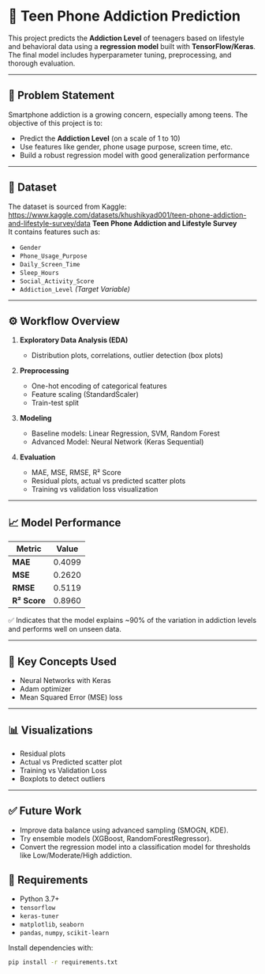 # 📱 Teen Phone Addiction Prediction

This project predicts the **Addiction Level** of teenagers based on lifestyle and behavioral data using a **regression model** built with **TensorFlow/Keras**. The final model includes hyperparameter tuning, preprocessing, and thorough evaluation.

---

## 📌 Problem Statement

Smartphone addiction is a growing concern, especially among teens. The objective of this project is to:

- Predict the **Addiction Level** (on a scale of 1 to 10)
- Use features like gender, phone usage purpose, screen time, etc.
- Build a robust regression model with good generalization performance

---

## 📂 Dataset

The dataset is sourced from Kaggle:  https://www.kaggle.com/datasets/khushikyad001/teen-phone-addiction-and-lifestyle-survey/data
**Teen Phone Addiction and Lifestyle Survey**  
It contains features such as:

- `Gender`
- `Phone_Usage_Purpose`
- `Daily_Screen_Time`
- `Sleep_Hours`
- `Social_Activity_Score`
- `Addiction_Level` *(Target Variable)*

---

## ⚙️ Workflow Overview

1. **Exploratory Data Analysis (EDA)**
   - Distribution plots, correlations, outlier detection (box plots)

2. **Preprocessing**
   - One-hot encoding of categorical features
   - Feature scaling (StandardScaler)
   - Train-test split

3. **Modeling**
   - Baseline models: Linear Regression, SVM, Random Forest
   - Advanced Model: Neural Network (Keras Sequential)

4. **Evaluation**
   - MAE, MSE, RMSE, R² Score
   - Residual plots, actual vs predicted scatter plots
   - Training vs validation loss visualization

---

## 📈 Model Performance

| Metric      | Value    |
|-------------|----------|
| **MAE**     | 0.4099   |
| **MSE**     | 0.2620   |
| **RMSE**    | 0.5119   |
| **R² Score**| 0.8960   |

✅ Indicates that the model explains ~90% of the variation in addiction levels and performs well on unseen data.

---

## 🧠 Key Concepts Used

- Neural Networks with Keras
- Adam optimizer
- Mean Squared Error (MSE) loss

---

## 📊 Visualizations

- Residual plots
- Actual vs Predicted scatter plot
- Training vs Validation Loss
- Boxplots to detect outliers

---

## ✅ Future Work

- Improve data balance using advanced sampling (SMOGN, KDE).
- Try ensemble models (XGBoost, RandomForestRegressor).
- Convert the regression model into a classification model for thresholds like Low/Moderate/High addiction.

## 🧪 Requirements

- Python 3.7+
- `tensorflow`
- `keras-tuner`
- `matplotlib`, `seaborn`
- `pandas`, `numpy`, `scikit-learn`

Install dependencies with:

```bash
pip install -r requirements.txt
